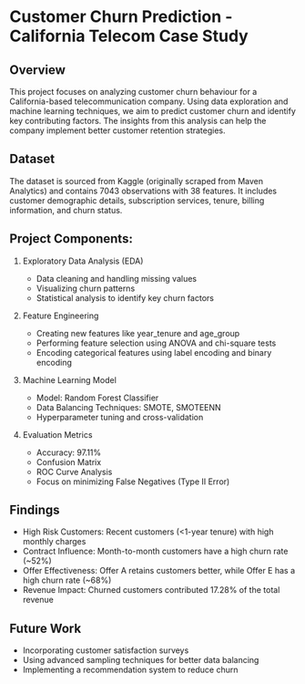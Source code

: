 # Customer Churn Prediction - California Telecom Case Study

## Overview
This project focuses on analyzing customer churn behaviour for a California-based telecommunication company. Using data exploration and machine learning techniques, we aim to predict customer churn and identify key contributing factors. The insights from this analysis can help the company implement better customer retention strategies.

## Dataset
The dataset is sourced from Kaggle (originally scraped from Maven Analytics) and contains 7043 observations with 38 features. It includes customer demographic details, subscription services, tenure, billing information, and churn status.

## Project Components:

1. Exploratory Data Analysis (EDA)
   - Data cleaning and handling missing values
   - Visualizing churn patterns
   - Statistical analysis to identify key churn factors

2. Feature Engineering
   - Creating new features like year_tenure and age_group
   - Performing feature selection using ANOVA and chi-square tests
   - Encoding categorical features using label encoding and binary encoding

3. Machine Learning Model
    - Model: Random Forest Classifier
    - Data Balancing Techniques: SMOTE, SMOTEENN
    - Hyperparameter tuning and cross-validation

4. Evaluation Metrics

   - Accuracy: 97.11%
   - Confusion Matrix
   - ROC Curve Analysis
   - Focus on minimizing False Negatives (Type II Error)

## Findings

- High Risk Customers: Recent customers (<1-year tenure) with high monthly charges
- Contract Influence: Month-to-month customers have a high churn rate (~52%)
- Offer Effectiveness: Offer A retains customers better, while Offer E has a high churn rate (~68%)
- Revenue Impact: Churned customers contributed 17.28% of the total revenue

## Future Work

  - Incorporating customer satisfaction surveys
  - Using advanced sampling techniques for better data balancing
  - Implementing a recommendation system to reduce churn
